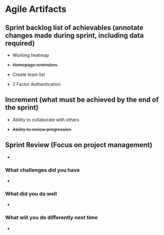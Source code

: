 # Agile Artifacts

## Sprint backlog list of achievables (annotate changes made during sprint, including data required)

- Working heatmap

- ~~Homepage reminders~~

- Create team list

- 2 Factor Authentication

## Increment (what must be achieved by the end of the sprint)

- Ability to collaborate with others

- ~~Ability to review progression~~

## Sprint Review (Focus on project management)

- 

### What challenges did you have

- 

### What did you do well

- 

### What will you do differently next time

- 